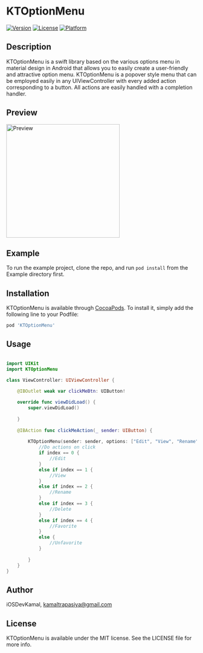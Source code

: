 # KTOptionMenu

[![Version](https://img.shields.io/cocoapods/v/KTOptionMenu.svg?style=flat)](https://cocoapods.org/pods/KTOptionMenu)
[![License](https://img.shields.io/cocoapods/l/OptionMenu.svg?style=flat)](/LICENSE)
[![Platform](https://img.shields.io/cocoapods/p/KTOptionMenu.svg?style=flat)](https://cocoapods.org/pods/KTOptionMenu)

## Description

KTOptionMenu is a swift library based on the various options menu in material design in Android that allows you to easily create a user-friendly and attractive option menu. KTOptionMenu is a popover style menu that can be employed easily in any UIViewController with every added action corresponding to a button. All actions are easily handled with a completion handler.

## Preview

<img src="https://user-images.githubusercontent.com/93727769/141182672-a58426a9-b8f9-4dcf-a13b-14678d971d96.gif" alt="Preview" width=300>

## Example

To run the example project, clone the repo, and run `pod install` from the Example directory first.

## Installation

KTOptionMenu is available through [CocoaPods](https://cocoapods.org). To install
it, simply add the following line to your Podfile:

```ruby
pod 'KTOptionMenu'
```
## Usage

```swift

import UIKit
import KTOptionMenu

class ViewController: UIViewController {
    
    @IBOutlet weak var clickMeBtn: UIButton!

    override func viewDidLoad() {
        super.viewDidLoad()
        
    }
    
    @IBAction func clickMeAction(_ sender: UIButton) {
                
        KTOptionMenu(sender: sender, options: ["Edit", "View", "Rename", "Delete", "Favorite", "Unfavorite"]) { index in
            //Do actions on click
            if index == 0 {
                //Edit
            }
            else if index == 1 {
                //View
            }
            else if index == 2 {
                //Rename
            }
            else if index == 3 {
                //Delete
            }
            else if index == 4 {
                //Favorite
            }
            else {
                //Unfavorite
            }
            
        }
    }
}

```


## Author

iOSDevKamal, kamaltrapasiya@gmail.com

## License

KTOptionMenu is available under the MIT license. See the LICENSE file for more info.
